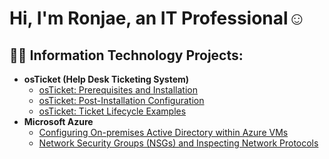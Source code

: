 <h1>Hi, I'm Ronjae, an IT Professional</a>☺</h1>

<h2>👨‍💻 Information Technology Projects:</h2>

- <b>osTicket (Help Desk Ticketing System)</b>
  - [osTicket: Prerequisites and Installation](https://github.com/ronjaeengland/osticket-prereqs)
  - [osTicket: Post-Installation Configuration](https://github.com/ronjaeengland/post-install-config)
  - [osTicket: Ticket Lifecycle Examples](https://github.com/ronjaeengland/ticket-lifecycle)
- <b>Microsoft Azure</b>
  - [Configuring On-premises Active Directory within Azure VMs](https://github.com/ronjaeengland/configure-ad)
  - [Network Security Groups (NSGs) and Inspecting Network Protocols](https://github.com/Ronjaeengland/azure-network-protocols)

